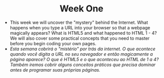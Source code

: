<h1 align="center">Week One</h1>

<ul>
    <li>This week we will uncover the "mystery" behind the Internet. What happens when you type a URL into your browser so that a webpage magically appears? What is HTML5 and what happened to HTML 1 - 4? We will also cover some practical concepts that you need to master before you begin coding your own pages.
    </li>
    <li><em>Esta semana cobrirá o "mistério" por trás da internet. O que acontece quando você digita a URL no seu navegador e então magicamente a página aparece? O que é HTML5 e o que aconteceu ao HTML de 1 a 4? Também iremos cobrir alguns conceitos práticos que precisa dominar antes de programar suas próprias páginas.
    </em></li>


</ul>